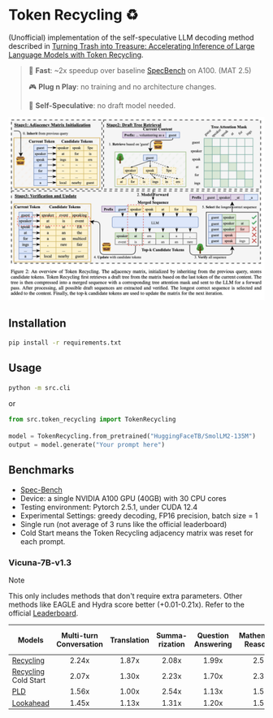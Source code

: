 # Token Recycling ♻️

(Unofficial) implementation of the self-speculative LLM decoding method described in [Turning Trash into Treasure: Accelerating Inference of Large Language Models with Token Recycling](https://arxiv.org/abs/2408.08696).

>🚀 **Fast**: ~2x speedup over baseline [SpecBench](https://github.com/hemingkx/Spec-Bench) on A100. (MAT 2.5)
>
>🎮 **Plug n Play**: no training and no architecture changes.
>
>🔮 **Self-Speculative**: no draft model needed.

![](./figure2.png)

## Installation

```bash
pip install -r requirements.txt
```

## Usage

```bash
python -m src.cli
```
or
```python
from src.token_recycling import TokenRecycling

model = TokenRecycling.from_pretrained("HuggingFaceTB/SmolLM2-135M")
output = model.generate("Your prompt here")
```

## Benchmarks

- [Spec-Bench](https://github.com/smpanaro/Spec-Bench/tree/recycling)
- Device: a single NVIDIA A100 GPU (40GB) with 30 CPU cores
- Testing environment: Pytorch 2.5.1, under CUDA 12.4
- Experimental Settings: greedy decoding, FP16 precision, batch size = 1
- Single run (not average of 3 runs like the official leaderboard)
- Cold Start means the Token Recycling adjacency matrix was reset for each prompt.

### Vicuna-7B-v1.3

> [!NOTE]
> This only includes methods that don't require extra parameters. Other methods like EAGLE and Hydra score better (+0.01-0.21x). Refer to the official [Leaderboard](https://github.com/hemingkx/Spec-Bench/blob/main/Leaderboard.md#leaderboard-on-a100).

| Models                                                             | Multi-turn Conversation | Translation | Summa-rization | Question Answering | Mathematical Reasoning | Retrieval-aug. Generation | #Mean Accepted Tokens |  Overall  |
| ------------------------------------------------------------------ | :---------------------: | :---------: | :------------: | :----------------: | :--------------------: | :-----------------------: | :-------------------: | :-------: |
| [Recycling](https://github.com/smpanaro/token-recycling)           | 2.24x                   | 1.87x       | 2.08x          | 1.99x              | 2.50x                  | 1.80x                     | 2.67                  | 2.08x     |
| [Recycling](https://github.com/smpanaro/token-recycling) Cold Start| 2.07x                   | 1.30x       | 2.23x          | 1.70x              | 2.30x                  | 1.95x                     | 2.55                  | 1.93x     |
| [PLD](https://github.com/apoorvumang/prompt-lookup-decoding)       | 1.56x                   | 1.00x       | 2.54x          | 1.13x              | 1.55x                  | 1.80x                     | 1.75                  | 1.60x     |
| [Lookahead](https://lmsys.org/blog/2023-11-21-lookahead-decoding/) | 1.45x                   | 1.13x       | 1.31x          | 1.20x              | 1.50x                  | 1.16x                     | 1.64                  | 1.30x     |
